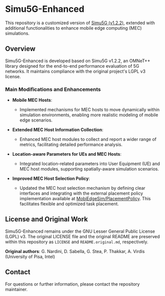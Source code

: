 # Simu5G-Enhanced

This repository is a customized version of [Simu5G (v1.2.2)](https://github.com/Unipisa/Simu5G), extended with additional functionalities to enhance mobile edge computing (MEC) simulations.

## Overview

Simu5G-Enhanced is developed based on Simu5G v1.2.2, an OMNeT++ library designed for the end-to-end performance evaluation of 5G networks. It maintains compliance with the original project's LGPL v3 license.

### Main Modifications and Enhancements

- **Mobile MEC Hosts**:
  - Implemented mechanisms for MEC hosts to move dynamically within simulation environments, enabling more realistic modeling of mobile edge scenarios.

- **Extended MEC Host Information Collection**:
  - Enhanced MEC host modules to collect and report a wider range of metrics, facilitating detailed performance analysis.

- **Location-aware Parameters for UEs and MEC Hosts**:
  - Integrated location-related parameters into User Equipment (UE) and MEC host modules, supporting spatially-aware simulation scenarios.

- **Improved MEC Host Selection Policy**:
  - Updated the MEC host selection mechanism by defining clear interfaces and integrating with the external placement policy implementation available at [MobiEdgeSim/PlacementPolicy](https://github.com/MobiEdgeSim/PlacementPolicy.git). This facilitates flexible and optimized task placement.

## License and Original Work

Simu5G-Enhanced remains under the GNU Lesser General Public License (LGPL) v3. The original LICENSE file and the original README are preserved within this repository as `LICENSE` and `README.original.md`, respectively.

**Original authors**: G. Nardini, D. Sabella, G. Stea, P. Thakkar, A. Virdis (University of Pisa, Intel)


## Contact

For questions or further information, please contact the repository maintainer.

